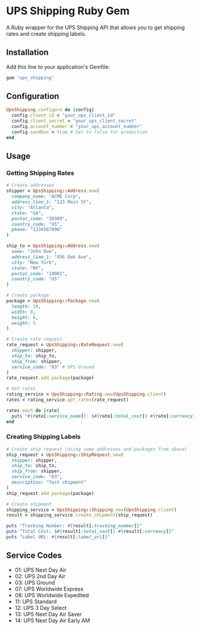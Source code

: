 # UPS Shipping Ruby Gem

A Ruby wrapper for the UPS Shipping API that allows you to get shipping rates and create shipping labels.

## Installation

Add this line to your application's Gemfile:

```ruby
gem 'ups_shipping'
```

## Configuration

```ruby
UpsShipping.configure do |config|
  config.client_id = "your_ups_client_id"
  config.client_secret = "your_ups_client_secret"
  config.account_number = "your_ups_account_number"
  config.sandbox = true # Set to false for production
end
```

## Usage

### Getting Shipping Rates

```ruby
# Create addresses
shipper = UpsShipping::Address.new(
  company_name: "ACME Corp",
  address_line_1: "123 Main St",
  city: "Atlanta",
  state: "GA",
  postal_code: "30309",
  country_code: "US",
  phone: "1234567890"
)

ship_to = UpsShipping::Address.new(
  name: "John Doe",
  address_line_1: "456 Oak Ave",
  city: "New York",
  state: "NY",
  postal_code: "10001",
  country_code: "US"
)

# Create package
package = UpsShipping::Package.new(
  length: 10,
  width: 8,
  height: 6,
  weight: 5
)

# Create rate request
rate_request = UpsShipping::RateRequest.new(
  shipper: shipper,
  ship_to: ship_to,
  ship_from: shipper,
  service_code: "03" # UPS Ground
)
rate_request.add_package(package)

# Get rates
rating_service = UpsShipping::Rating.new(UpsShipping.client)
rates = rating_service.get_rates(rate_request)

rates.each do |rate|
  puts "#{rate[:service_name]}: $#{rate[:total_cost]} #{rate[:currency]}"
end
```

### Creating Shipping Labels

```ruby
# Create ship request (using same addresses and packages from above)
ship_request = UpsShipping::ShipRequest.new(
  shipper: shipper,
  ship_to: ship_to,
  ship_from: shipper,
  service_code: "03",
  description: "Test shipment"
)
ship_request.add_package(package)

# Create shipment
shipping_service = UpsShipping::Shipping.new(UpsShipping.client)
result = shipping_service.create_shipment(ship_request)

puts "Tracking Number: #{result[:tracking_number]}"
puts "Total Cost: $#{result[:total_cost]} #{result[:currency]}"
puts "Label URL: #{result[:label_url]}"
```

## Service Codes

- 01: UPS Next Day Air
- 02: UPS 2nd Day Air
- 03: UPS Ground
- 07: UPS Worldwide Express
- 08: UPS Worldwide Expedited
- 11: UPS Standard
- 12: UPS 3 Day Select
- 13: UPS Next Day Air Saver
- 14: UPS Next Day Air Early AM
